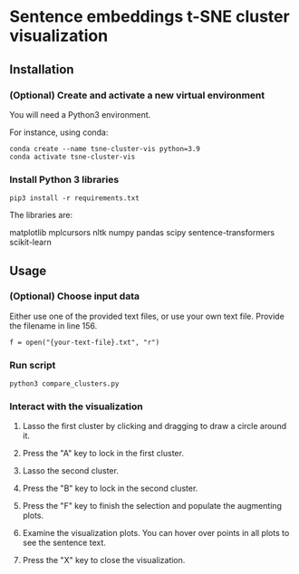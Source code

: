 # Sentence embeddings t-SNE cluster visualization

## Installation

### (Optional) Create and activate a new virtual environment

You will need a Python3 environment.

For instance, using conda:

```
conda create --name tsne-cluster-vis python=3.9
conda activate tsne-cluster-vis
```

### Install Python 3 libraries

```
pip3 install -r requirements.txt
```

The libraries are:

matplotlib
mplcursors
nltk
numpy
pandas
scipy
sentence-transformers
scikit-learn

## Usage

### (Optional) Choose input data

Either use one of the provided text files, or use your own text file. Provide the filename in line 156.

```
f = open("{your-text-file}.txt", "r")
 ```

### Run script

```
python3 compare_clusters.py
```

### Interact with the visualization

1. Lasso the first cluster by clicking and dragging to draw a circle around it.

1. Press the "A" key to lock in the first cluster.

1. Lasso the second cluster.

1. Press the "B" key to lock in the second cluster.

1. Press the "F" key to finish the selection and populate the augmenting plots.

1. Examine the visualization plots. You can hover over points in all plots to see the sentence text.

1. Press the "X" key to close the visualization.
